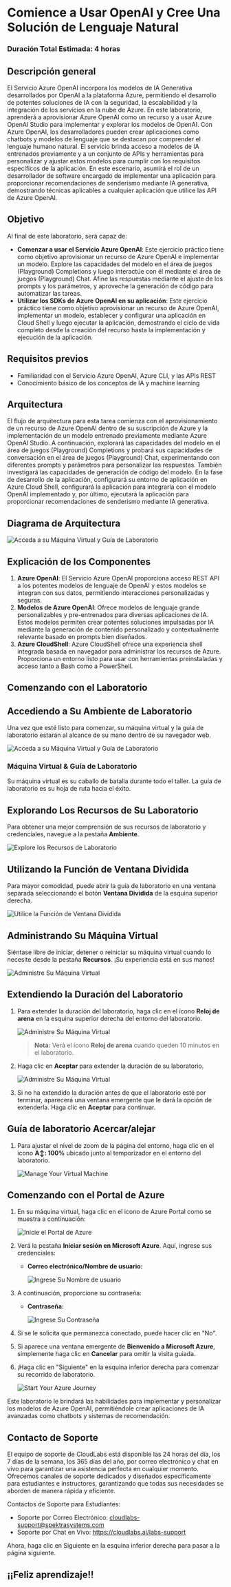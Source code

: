 # Comience a Usar OpenAI y Cree Una Solución de Lenguaje Natural

### Duración Total Estimada: 4 horas

## Descripción general

El Servicio Azure OpenAI incorpora los modelos de IA Generativa desarrollados por OpenAI a la plataforma Azure, permitiendo el desarrollo de potentes soluciones de IA con la seguridad, la escalabilidad y la integración de los servicios en la nube de Azure. En este laboratorio, aprenderá a aprovisionar Azure OpenAI como un recurso y a usar Azure OpenAI Studio para implementar y explorar los modelos de OpenAI. Con Azure OpenAI, los desarrolladores pueden crear aplicaciones como chatbots y modelos de lenguaje que se destacan por comprender el lenguaje humano natural. El servicio brinda acceso a modelos de IA entrenados previamente y a un conjunto de APIs y herramientas para personalizar y ajustar estos modelos para cumplir con los requisitos específicos de la aplicación. En este escenario, asumirá el rol de un desarrollador de software encargado de implementar una aplicación para proporcionar recomendaciones de senderismo mediante IA generativa, demostrando técnicas aplicables a cualquier aplicación que utilice las API de Azure OpenAI.

## Objetivo

Al final de este laboratorio, será capaz de:

- **Comenzar a usar el Servicio Azure OpenAI**: Este ejercicio práctico tiene como objetivo aprovisionar un recurso de Azure OpenAI e implementar un modelo. Explore las capacidades del modelo en el área de juegos (Playground) Completions y luego interactúe con él mediante el área de juegos (Playground) Chat. Afine las respuestas mediante el ajuste de los prompts y los parámetros, y aproveche la generación de código para automatizar las tareas.
- **Utilizar los SDKs de Azure OpenAI en su aplicación**: Este ejercicio práctico tiene como objetivo aprovisionar un recurso de Azure OpenAI, implementar un modelo, establecer y configurar una aplicación en Cloud Shell y luego ejecutar la aplicación, demostrando el ciclo de vida completo desde la creación del recurso hasta la implementación y ejecución de la aplicación.

## Requisitos previos

- Familiaridad con el Servicio Azure OpenAI, Azure CLI, y las APIs REST
- Conocimiento básico de los conceptos de IA y machine learning

## Arquitectura

El flujo de arquitectura para esta tarea comienza con el aprovisionamiento de un recurso de Azure OpenAI dentro de su suscripción de Azure y la implementación de un modelo entrenado previamente mediante Azure OpenAI Studio. A continuación, explorará las capacidades del modelo en el área de juegos (Playground) Completions y probará sus capacidades de conversación en el área de juegos (Playground) Chat, experimentando con diferentes prompts y parámetros para personalizar las respuestas. También investigará las capacidades de generación de código del modelo. En la fase de desarrollo de la aplicación, configurará su entorno de aplicación en Azure Cloud Shell, configurará la aplicación para integrarla con el modelo OpenAI implementado y, por último, ejecutará la aplicación para proporcionar recomendaciones de senderismo mediante IA generativa.

## Diagrama de Arquitectura

 ![Acceda a su Máquina Virtual y Guía de Laboratorio](../media/arch20-3.png)

## Explicación de los Componentes

1. **Azure OpenAI**: El Servicio Azure OpenAI proporciona acceso REST API a los potentes modelos de lenguaje de OpenAI y estos modelos se integran con sus datos, permitiendo interacciones personalizadas y seguras.
1. **Modelos de Azure OpenAI**: Ofrece modelos de lenguaje grande personalizables y pre-entrenados para diversas aplicaciones de IA. Estos modelos permiten crear potentes soluciones impulsadas por IA mediante la generación de contenido personalizado y contextualmente relevante basado en prompts bien diseñados.
1. **Azure CloudShell**: Azure CloudShell ofrece una experiencia shell integrada basada en navegador para administrar los recursos de Azure. Proporciona un entorno listo para usar con herramientas preinstaladas y acceso tanto a Bash como a PowerShell.

## Comenzando con el Laboratorio
 
## Accediendo a Su Ambiente de Laboratorio
 
Una vez que esté listo para comenzar, su máquina virtual y la guía de laboratorio estarán al alcance de su mano dentro de su navegador web.
 
![Acceda a su Máquina Virtual y Guía de Laboratorio](../media/labguideupd.png)

### Máquina Virtual & Guía de Laboratorio
 
Su máquina virtual es su caballo de batalla durante todo el taller. La guía de laboratorio es su hoja de ruta hacia el éxito.
 
## Explorando Los Recursos de Su Laboratorio
 
Para obtener una mejor comprensión de sus recursos de laboratorio y credenciales, navegue a la pestaña **Ambiente**.
 
![Explore los Recursos de Laboratorio](../media/env-2.png)
 
## Utilizando la Función de Ventana Dividida
 
Para mayor comodidad, puede abrir la guía de laboratorio en una ventana separada seleccionando el botón **Ventana Dividida** de la esquina superior derecha.
 
![Utilice la Función de Ventana Dividida](../media/splupd.png)
 
## Administrando Su Máquina Virtual
 
Siéntase libre de iniciar, detener o reiniciar su máquina virtual cuando lo necesite desde la pestaña **Recursos**. ¡Su experiencia está en sus manos!
 
![Administre Su Máquina Virtual](../media/resupd.png)

## **Extendiendo la Duración del Laboratorio**

1. Para extender la duración del laboratorio, haga clic en el ícono **Reloj de arena** en la esquina superior derecha del entorno del laboratorio.

    ![Administre Su Máquina Virtual](../media/gext.png)

    >**Nota:** Verá el ícono **Reloj de arena** cuando queden 10 minutos en el laboratorio.

2. Haga clic en **Aceptar** para extender la duración de su laboratorio.
 
   ![Administre Su Máquina Virtual](../media/gext2.png)

3. Si no ha extendido la duración antes de que el laboratorio esté por terminar, aparecerá una ventana emergente que le dará la opción de extenderla. Haga clic en **Aceptar** para continuar.

## Guía de laboratorio Acercar/alejar

1. Para ajustar el nivel de zoom de la página del entorno, haga clic en el icono **A↕: 100%** ubicado junto al temporizador en el entorno del laboratorio.

   ![Manage Your Virtual Machine](../media/labzoom-1.png)

## Comenzando con el Portal de Azure
 
1. En su máquina virtual, haga clic en el icono de Azure Portal como se muestra a continuación:
 
   ![Inicie el Portal de Azure](../media/sc900-image(1).png)
 
2. Verá la pestaña **Iniciar sesión en Microsoft Azure**. Aquí, ingrese sus credenciales:
 
   - **Correo electrónico/Nombre de usuario:** <inject key="AzureAdUserEmail"></inject>
 
       ![Ingrese Su Nombre de usuario](../media/sc900-image-1.png)
 
3. A continuación, proporcione su contraseña:
 
   - **Contraseña:** <inject key="AzureAdUserPassword"></inject>
 
       ![Ingrese Su Contraseña](../media/sc900-image-2.png)
 
4. Si se le solicita que permanezca conectado, puede hacer clic en "No".
 
5. Si aparece una ventana emergente de **Bienvenido a Microsoft Azure**, simplemente haga clic en **Cancelar** para omitir la visita guiada.
 
6. ¡Haga clic en "Siguiente" en la esquina inferior derecha para comenzar su recorrido de laboratorio.
 
     ![Start Your Azure Journey](../media/sc900-image(3).png)
 
Este laboratorio le brindará las habilidades para implementar y personalizar los modelos de Azure OpenAI, permitiéndole crear aplicaciones de IA avanzadas como chatbots y sistemas de recomendación.

## Contacto de Soporte

El equipo de soporte de CloudLabs está disponible las 24 horas del día, los 7 días de la semana, los 365 días del año, por correo electrónico y chat en vivo para garantizar una asistencia perfecta en cualquier momento. Ofrecemos canales de soporte dedicados y diseñados específicamente para estudiantes e instructores, garantizando que todas sus necesidades se aborden de manera rápida y eficiente.

Contactos de Soporte para Estudiantes:

- Soporte por Correo Electrónico: cloudlabs-support@spektrasystems.com
- Soporte por Chat en Vivo: https://cloudlabs.ai/labs-support

Ahora, haga clic en Siguiente en la esquina inferior derecha para pasar a la página siguiente.

## ¡¡Feliz aprendizaje!!

